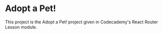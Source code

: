 <h1>Adopt a Pet!</h1>

<p>This project is the Adopt a Pet! project given in Codecademy's React Router Lesson module.</p>
